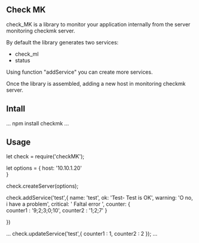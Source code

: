 ## Check MK
check_MK is a library to monitor your application internally from the server
 monitoring checkmk server.

By default the library generates two services:
* check_ml
* status

Using function "addService" you can create more services.

Once the library is assembled, adding a new host in monitoring checkmk server.

## Intall

...
npm install checkmk
...


## Usage


let check = require('checkMK');

let options = {
    host:  '10.10.1.20'    
}

check.createServer(options);

check.addService('test',{
    name: 'test',
    ok: 'Test- Test is OK',
    warning:  'O no, i have a problem',
    critical: ' Faltal error ',
    counter: {	
	counter1 : '9;2;3;0;10',
	counter2 : '1;2;7'
    }
    
})

...
check.updateService('test',{
	counter1 : 1,
	counter2 : 2
    });
...